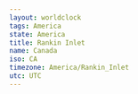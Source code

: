 ```yaml
---
layout: worldclock
tags: America
state: America
title: Rankin Inlet
name: Canada
iso: CA
timezone: America/Rankin_Inlet
utc: UTC
---
```


